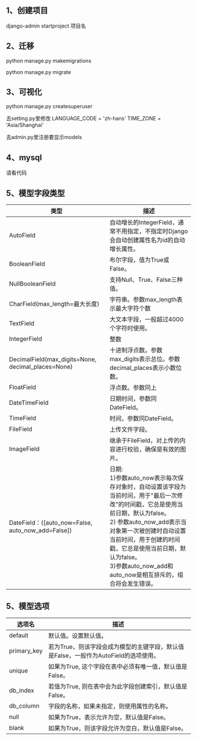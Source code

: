 ## 1、创建项目
django-admin startproject 项目名



## 2、迁移
python manage.py makemigrations

python manage.py migrate



## 3、可视化
python manage.py createsuperuser

去setting.py里修改  LANGUAGE_CODE = 'zh-hans'  TIME_ZONE = 'Asia/Shanghai' 

去admin.py里注册要显示models


## 4、mysql
请看代码


## 5、模型字段类型

|类型|描述|
|---|---|
|AutoField | 自动增长的IntegerField，通常不用指定，不指定时Django会自动创建属性名为id的自动增长属性。|
|BooleanField|布尔字段，值为True或False。|
|NullBooleanField|支持Null、True、False三种值。|
|CharField(max_length=最大长度)|	字符串。参数max_length表示最大字符个数|。
|TextField|	大文本字段，一般超过4000个字符时使用。|
|IntegerField	|整数|
|DecimalField(max_digits=None, decimal_places=None)	| 十进制浮点数。参数max_digits表示总位。参数decimal_places表示小数位数。|
|FloatField|	浮点数。参数同上|
|DateTimeField|日期时间，参数同DateField。|
|TimeField|	时间，参数同DateField。|
|FileField	|上传文件字段。|
|ImageField	|继承于FileField，对上传的内容进行校验，确保是有效的图片。|
|DateField：([auto_now=False, auto_now_add=False])|	日期:<br>1)参数auto_now表示每次保存对象时，自动设置该字段为当前时间，用于"最后一次修改"的时间戳，它总是使用当前日期，默认为false。<br>2) 参数auto_now_add表示当对象第一次被创建时自动设置当前时间，用于创建的时间戳，它总是使用当前日期，默认为false。<br>3)参数auto_now_add和auto_now是相互排斥的，组合将会发生错误。|


## 5、模型选项
|选项名  |描述|
|---|---|
|default	|默认值。设置默认值。|
|primary_key	|若为True，则该字段会成为模型的主键字段，默认值是False，一般作为AutoField的选项使用。|
|unique	|如果为True, 这个字段在表中必须有唯一值，默认值是False。|
|db_index	|若值为True, 则在表中会为此字段创建索引，默认值是False。|
|db_column|	字段的名称，如果未指定，则使用属性的名称。|
|null|	如果为True，表示允许为空，默认值是False。|
|blank|	如果为True，则该字段允许为空白，默认值是False。|

